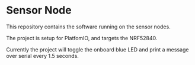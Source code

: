 # Sensor Node

This repository contains the software running on the sensor nodes.

The project is setup for PlatfomIO, and targets the NRF52840.

Currently the project will toggle the onboard blue LED and print a message over serial every 1.5 seconds.

